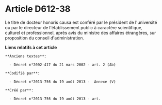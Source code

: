 # Article D612-38

Le titre de docteur honoris causa est conféré par le président de l'université ou par le directeur de l'établissement public
à caractère scientifique, culturel et professionnel, après avis du ministre des affaires étrangères, sur proposition du
conseil d'administration.

**Liens relatifs à cet article**

	**Anciens textes**:

	  - Décret n°2002-417 du 21 mars 2002 - art. 2 (Ab)

	**Codifié par**:

	  - Décret n°2013-756 du 19 août 2013 -  Annexe (V)

	**Créé par**:

	  - Décret n°2013-756 du 19 août 2013 - art.
